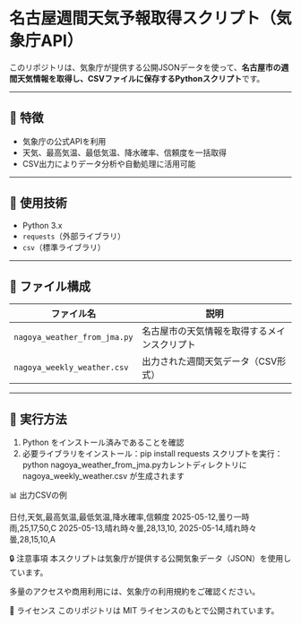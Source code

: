 # 名古屋週間天気予報取得スクリプト（気象庁API）

  このリポジトリは、気象庁が提供する公開JSONデータを使って、**名古屋市の週間天気情報を取得し、CSVファイルに保存するPythonスクリプト**です。

---

## 📌 特徴

  - 気象庁の公式APIを利用
  - 天気、最高気温、最低気温、降水確率、信頼度を一括取得
  - CSV出力によりデータ分析や自動処理に活用可能

---

## 🔧 使用技術

  - Python 3.x
  - `requests`（外部ライブラリ）
  - `csv`（標準ライブラリ）

---

## 📁 ファイル構成

  | ファイル名                    | 説明                                      |
  |------------------------------|-------------------------------------------|
  | `nagoya_weather_from_jma.py` | 名古屋市の天気情報を取得するメインスクリプト  |
  | `nagoya_weekly_weather.csv`  | 出力された週間天気データ（CSV形式）          |

---

## 🚀 実行方法

1. Python をインストール済みであることを確認
2. 必要ライブラリをインストール：pip install requests
   スクリプトを実行：
   python nagoya_weather_from_jma.pyカレントディレクトリに nagoya_weekly_weather.csv が生成されます

📊 出力CSVの例

  日付,天気,最高気温,最低気温,降水確率,信頼度
  2025-05-12,曇り一時雨,25,17,50,C
  2025-05-13,晴れ時々曇,28,13,10,
  2025-05-14,晴れ時々曇,28,15,10,A

🔒 注意事項
  本スクリプトは気象庁が提供する公開気象データ（JSON）を使用しています。
  
  多量のアクセスや商用利用には、気象庁の利用規約をご確認ください。

📎 ライセンス
  このリポジトリは MIT ライセンスのもとで公開されています。
